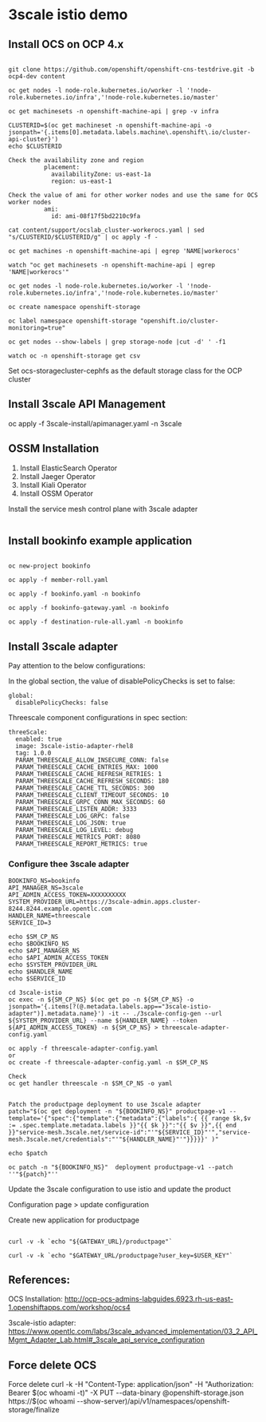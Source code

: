 # 3scale istio demo

## Install OCS on OCP 4.x
```cd ocs-install

git clone https://github.com/openshift/openshift-cns-testdrive.git -b ocp4-dev content

oc get nodes -l node-role.kubernetes.io/worker -l '!node-role.kubernetes.io/infra','!node-role.kubernetes.io/master'

oc get machinesets -n openshift-machine-api | grep -v infra

CLUSTERID=$(oc get machineset -n openshift-machine-api -o jsonpath='{.items[0].metadata.labels.machine\.openshift\.io/cluster-api-cluster}')
echo $CLUSTERID

Check the availability zone and region
          placement:
            availabilityZone: us-east-1a
            region: us-east-1

Check the value of ami for other worker nodes and use the same for OCS worker nodes
          ami:
            id: ami-08f17f5bd2210c9fa

cat content/support/ocslab_cluster-workerocs.yaml | sed "s/CLUSTERID/$CLUSTERID/g" | oc apply -f -

oc get machines -n openshift-machine-api | egrep 'NAME|workerocs'

watch "oc get machinesets -n openshift-machine-api | egrep 'NAME|workerocs'"

oc get nodes -l node-role.kubernetes.io/worker -l '!node-role.kubernetes.io/infra','!node-role.kubernetes.io/master'

oc create namespace openshift-storage

oc label namespace openshift-storage "openshift.io/cluster-monitoring=true"

oc get nodes --show-labels | grep storage-node |cut -d' ' -f1

watch oc -n openshift-storage get csv
```

Set ocs-storagecluster-cephfs as the default storage class for the OCP cluster

## Install 3scale API Management

oc apply -f 3scale-install/apimanager.yaml -n 3scale

## OSSM Installation

1. Install ElasticSearch Operator
2. Install Jaeger Operator
3. Install Kiali Operator
4. Install OSSM Operator

Install the service mesh control plane with 3scale adapter

```oc apply -f ossm/install/full-install-3scale.yaml -n istio-system
```

## Install bookinfo example application
```cd bookinfo

oc new-project bookinfo

oc apply -f member-roll.yaml

oc apply -f bookinfo.yaml -n bookinfo

oc apply -f bookinfo-gateway.yaml -n bookinfo

oc apply -f destination-rule-all.yaml -n bookinfo
```

## Install 3scale adapter

Pay attention to the below configurations:

In the global section, the value of disablePolicyChecks is set to false:

    global:
      disablePolicyChecks: false
      
Threescale component configurations in spec section:

    threeScale:
      enabled: true
      image: 3scale-istio-adapter-rhel8
      tag: 1.0.0
      PARAM_THREESCALE_ALLOW_INSECURE_CONN: false
      PARAM_THREESCALE_CACHE_ENTRIES_MAX: 1000
      PARAM_THREESCALE_CACHE_REFRESH_RETRIES: 1
      PARAM_THREESCALE_CACHE_REFRESH_SECONDS: 180
      PARAM_THREESCALE_CACHE_TTL_SECONDS: 300
      PARAM_THREESCALE_CLIENT_TIMEOUT_SECONDS: 10
      PARAM_THREESCALE_GRPC_CONN_MAX_SECONDS: 60
      PARAM_THREESCALE_LISTEN_ADDR: 3333
      PARAM_THREESCALE_LOG_GRPC: false
      PARAM_THREESCALE_LOG_JSON: true
      PARAM_THREESCALE_LOG_LEVEL: debug
      PARAM_THREESCALE_METRICS_PORT: 8080
      PARAM_THREESCALE_REPORT_METRICS: true

### Configure thee 3scale adapter

```SM_CP_NS=istio-system
BOOKINFO_NS=bookinfo
API_MANAGER_NS=3scale
API_ADMIN_ACCESS_TOKEN=XXXXXXXXXX
SYSTEM_PROVIDER_URL=https://3scale-admin.apps.cluster-8244.8244.example.opentlc.com
HANDLER_NAME=threescale
SERVICE_ID=3

echo $SM_CP_NS
echo $BOOKINFO_NS
echo $API_MANAGER_NS
echo $API_ADMIN_ACCESS_TOKEN
echo $SYSTEM_PROVIDER_URL
echo $HANDLER_NAME
echo $SERVICE_ID

cd 3scale-istio
oc exec -n ${SM_CP_NS} $(oc get po -n ${SM_CP_NS} -o jsonpath='{.items[?(@.metadata.labels.app=="3scale-istio-adapter")].metadata.name}') -it -- ./3scale-config-gen --url ${SYSTEM_PROVIDER_URL} --name ${HANDLER_NAME} --token ${API_ADMIN_ACCESS_TOKEN} -n ${SM_CP_NS} > threescale-adapter-config.yaml

oc apply -f threescale-adapter-config.yaml
or 
oc create -f threescale-adapter-config.yaml -n $SM_CP_NS

Check
oc get handler threescale -n $SM_CP_NS -o yaml


Patch the productpage deployment to use 3scale adapter
patch="$(oc get deployment -n "${BOOKINFO_NS}" productpage-v1 --template='{"spec":{"template":{"metadata":{"labels":{ {{ range $k,$v := .spec.template.metadata.labels }}"{{ $k }}":"{{ $v }}",{{ end }}"service-mesh.3scale.net/service-id":"'"${SERVICE_ID}"'","service-mesh.3scale.net/credentials":"'"${HANDLER_NAME}"'"}}}}}' )"

echo $patch

oc patch -n "${BOOKINFO_NS}"  deployment productpage-v1 --patch ''"${patch}"''
```

Update the 3scale configuration to use istio and update the product

Configuration page > update configuration

Create new application for productpage

```export USER_KEY=6b2774a23842ca6b7aa66f666222a3a9

curl -v -k `echo "${GATEWAY_URL}/productpage"`

curl -v -k `echo "$GATEWAY_URL/productpage?user_key=$USER_KEY"`
```

## References: 
OCS Installation:
http://ocp-ocs-admins-labguides.6923.rh-us-east-1.openshiftapps.com/workshop/ocs4

3scale-istio adapter: 
https://www.opentlc.com/labs/3scale_advanced_implementation/03_2_API_Mgmt_Adapter_Lab.html#_3scale_api_service_configuration


## Force delete OCS
Force delete 
curl -k -H "Content-Type: application/json" -H "Authorization: Bearer $(oc whoami -t)" -X PUT --data-binary @openshift-storage.json  https://$(oc whoami --show-server)/api/v1/namespaces/openshift-storage/finalize

